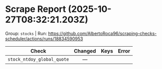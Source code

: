 # Scrape Report (2025-10-27T08:32:21.203Z)

Group: `stocks`  |  Run: https://github.com/AlbertoRoca96/scraping-checks-scheduler/actions/runs/18834590953

| Check | Changed | Keys | Error |
|---|:---:|:--|:--|
| `stock_ntdoy_global_quote` | — |  |  |
